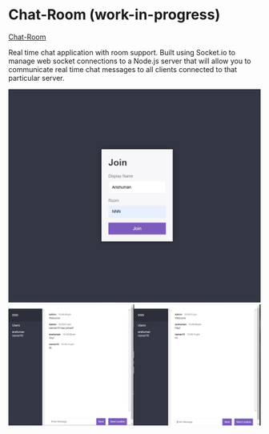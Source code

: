 # Chat-Room (work-in-progress)

[Chat-Room](https://chat-room-asbais29.herokuapp.com)

Real time chat application with room support.
Built using Socket.io to manage web socket connections to a Node.js server that will allow you to communicate real time chat messages to all clients connected to that particular server.



![](https://github.com/ASBais29/Chat-Room/blob/master/image/ss1.png)
![](https://github.com/ASBais29/Chat-Room/blob/master/image/ss2.png)
